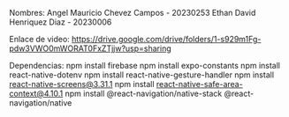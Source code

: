 Nombres:
Angel Mauricio Chevez Campos - 20230253
Ethan David Henriquez Diaz - 20230006

Enlace de video:
https://drive.google.com/drive/folders/1-s929m1Fg-pdw3VWO0mWORAT0FxZTjjw?usp=sharing

Dependencias:
npm install firebase
npm install expo-constants
npm install react-native-dotenv
npm install react-native-gesture-handler
npm install react-native-screens@3.31.1
npm install react-native-safe-area-context@4.10.1
npm install @react-navigation/native-stack @react-navigation/native

